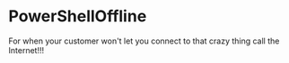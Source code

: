 # PowerShellOffline
For when your customer won't let you connect to that crazy thing call the Internet!!!
